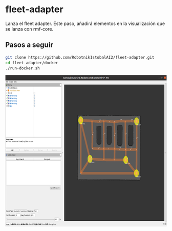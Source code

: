 # fleet-adapter

Lanza el fleet adapter. Este paso, añadirá elementos en la visualización que se lanza con rmf-core.

## Pasos a seguir

```bash
git clone https://github.com/RobotnikIstobalAI2/fleet-adapter.git
cd fleet-adapter/docker
./run-docker.sh
```



<p align="center">
  <img src="doc/fleetadapter.png" height="475" />
</p>